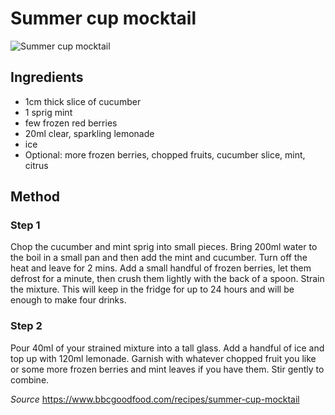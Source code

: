 # Summer cup mocktail

![Summer cup mocktail ](https://images.immediate.co.uk/production/volatile/sites/30/2020/04/mocktail-3b9ab7d.jpg?quality=90&webp=true&resize=300,272)


## Ingredients

* 1cm thick slice of cucumber <br>
* 1 sprig mint <br>
* few frozen red berries <br>
* 20ml clear, sparkling lemonade <br>
* ice <br>
* Optional: more frozen berries, chopped fruits, cucumber slice, mint, citrus

## Method

### Step 1
Chop the cucumber and mint sprig into small pieces. Bring 200ml water to the boil in a small pan and then add the mint and cucumber. Turn off the heat and leave for 2 mins. Add a small handful of frozen berries, let them defrost for a minute, then crush them lightly with the back of a spoon. Strain the mixture. This will keep in the fridge for up to 24 hours and will be enough to make four drinks.

### Step 2
Pour 40ml of your strained mixture into a tall glass. Add a handful of ice and top up with 120ml lemonade. Garnish with whatever chopped fruit you like or some more frozen berries and mint leaves if you have them. Stir gently to combine.



_Source_ https://www.bbcgoodfood.com/recipes/summer-cup-mocktail

